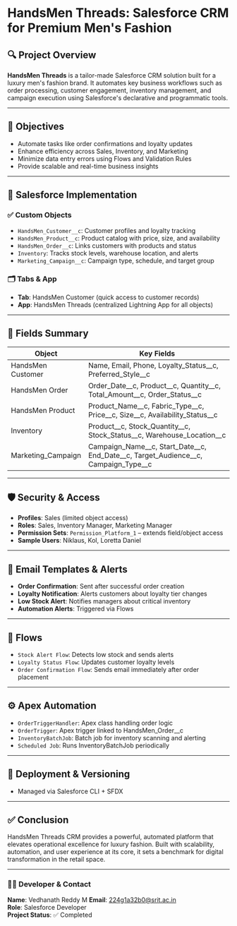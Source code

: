 # HandsMen Threads: Salesforce CRM for Premium Men's Fashion

## 🔍 Project Overview

**HandsMen Threads** is a tailor-made Salesforce CRM solution built for a luxury men's fashion brand. It automates key business workflows such as order processing, customer engagement, inventory management, and campaign execution using Salesforce's declarative and programmatic tools.

---

## 🎯 Objectives

- Automate tasks like order confirmations and loyalty updates
- Enhance efficiency across Sales, Inventory, and Marketing
- Minimize data entry errors using Flows and Validation Rules
- Provide scalable and real-time business insights

---

## 🧩 Salesforce Implementation

### ✅ Custom Objects

- `HandsMen_Customer__c`: Customer profiles and loyalty tracking
- `HandsMen_Product__c`: Product catalog with price, size, and availability
- `HandsMen_Order__c`: Links customers with products and status
- `Inventory`: Tracks stock levels, warehouse location, and alerts
- `Marketing_Campaign__c`: Campaign type, schedule, and target group

### 🗂️ Tabs & App

- **Tab**: HandsMen Customer (quick access to customer records)
- **App**: HandsMen Threads (centralized Lightning App for all objects)

---

## 🧾 Fields Summary

| Object                | Key Fields                                                                 |
|-----------------------|----------------------------------------------------------------------------|
| HandsMen Customer     | Name, Email, Phone, Loyalty_Status__c, Preferred_Style__c                  |
| HandsMen Order        | Order_Date__c, Product__c, Quantity__c, Total_Amount__c, Order_Status__c    |
| HandsMen Product      | Product_Name__c, Fabric_Type__c, Price__c, Size__c, Availability_Status__c  |
| Inventory             | Product__c, Stock_Quantity__c, Stock_Status__c, Warehouse_Location__c       |
| Marketing_Campaign    | Campaign_Name__c, Start_Date__c, End_Date__c, Target_Audience__c, Campaign_Type__c |

---

## 🛡️ Security & Access

- **Profiles**: Sales (limited object access)
- **Roles**: Sales, Inventory Manager, Marketing Manager
- **Permission Sets**: `Permission_Platform_1` – extends field/object access
- **Sample Users**: Niklaus, Kol, Loretta Daniel

---

## 📧 Email Templates & Alerts

- **Order Confirmation**: Sent after successful order creation
- **Loyalty Notification**: Alerts customers about loyalty tier changes
- **Low Stock Alert**: Notifies managers about critical inventory
- **Automation Alerts**: Triggered via Flows

---

## 🔄 Flows

- `Stock Alert Flow`: Detects low stock and sends alerts
- `Loyalty Status Flow`: Updates customer loyalty levels
- `Order Confirmation Flow`: Sends email immediately after order placement

---

## ⚙️ Apex Automation

- `OrderTriggerHandler`: Apex class handling order logic
- `OrderTrigger`: Apex trigger linked to HandsMen_Order__c
- `InventoryBatchJob`: Batch job for inventory scanning and alerting
- `Scheduled Job`: Runs InventoryBatchJob periodically

---

## 🚀 Deployment & Versioning

- Managed via Salesforce CLI + SFDX
---

## ✅ Conclusion

HandsMen Threads CRM provides a powerful, automated platform that elevates operational excellence for luxury fashion. Built with scalability, automation, and user experience at its core, it sets a benchmark for digital transformation in the retail space.

---

### 👨‍💻 Developer & Contact  
**Name**: Vedhanath Reddy M
**Email**: 224g1a32b0@srit.ac.in  
**Role**: Salesforce Developer  
**Project Status**: ✅ Completed



